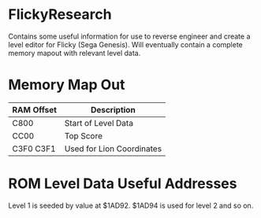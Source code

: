 # FlickyResearch
Contains some useful information for use to reverse engineer and create a level editor for Flicky (Sega Genesis).
Will eventually contain a complete memory mapout with relevant level data.


# Memory Map Out

| RAM Offset | Description |
| ------------- | ------------- |
| C800  | Start of Level Data  |
| CC00  | Top Score |
| C3F0 C3F1  | Used for Lion Coordinates|



# ROM Level Data Useful Addresses

Level 1 is seeded by value at $1AD92.
$1AD94 is used for level 2 and so on.
